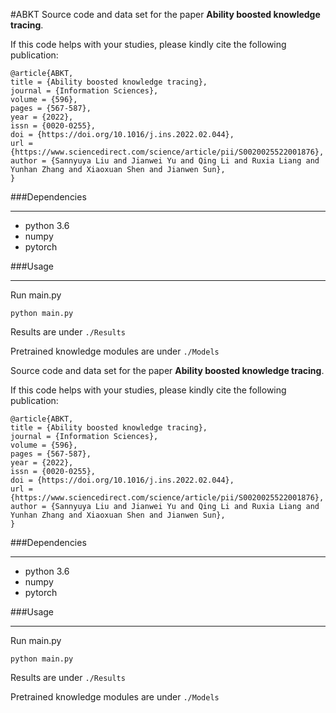 #ABKT
Source code and data set for the paper **Ability boosted knowledge tracing**.

If this code helps with your studies, please kindly cite the following publication:
```
@article{ABKT,
title = {Ability boosted knowledge tracing},
journal = {Information Sciences},
volume = {596},
pages = {567-587},
year = {2022},
issn = {0020-0255},
doi = {https://doi.org/10.1016/j.ins.2022.02.044},
url = {https://www.sciencedirect.com/science/article/pii/S0020025522001876},
author = {Sannyuya Liu and Jianwei Yu and Qing Li and Ruxia Liang and Yunhan Zhang and Xiaoxuan Shen and Jianwen Sun},
}
```

###Dependencies
* * *
- python 3.6
- numpy
- pytorch

###Usage
* * *
Run main.py
```
python main.py
```

Results are under `./Results`

Pretrained knowledge modules are under `./Models`


Source code and data set for the paper **Ability boosted knowledge tracing**.

If this code helps with your studies, please kindly cite the following publication:
```
@article{ABKT,
title = {Ability boosted knowledge tracing},
journal = {Information Sciences},
volume = {596},
pages = {567-587},
year = {2022},
issn = {0020-0255},
doi = {https://doi.org/10.1016/j.ins.2022.02.044},
url = {https://www.sciencedirect.com/science/article/pii/S0020025522001876},
author = {Sannyuya Liu and Jianwei Yu and Qing Li and Ruxia Liang and Yunhan Zhang and Xiaoxuan Shen and Jianwen Sun},
}
```

###Dependencies
* * *
- python 3.6
- numpy
- pytorch

###Usage
* * *
Run main.py
```
python main.py
```

Results are under `./Results`

Pretrained knowledge modules are under `./Models`

